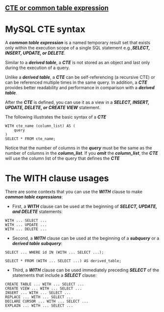 ## [**CTE or common table expression**](https://www.mysqltutorial.org/mysql-cte/)

# **MySQL CTE syntax**

A **_common table expression_** is a named temporary result set that exists only within the execution scope of a single SQL statement e.g.,**_SELECT, INSERT, UPDATE, or DELETE_**.


Similar to a **_derived table_**, a **_CTE_** is not stored as an object and last only during the execution of a query.

Unlike a **_derived table_**, a **_CTE_** can be self-referencing (a recursive CTE) or can be referenced multiple times in the same query. In addition, a **_CTE_** provides better readability and performance in comparison with a **_derived table_**.

After the **_CTE_** is defined, you can use it as a view in a **_SELECT, INSERT, UPDATE, DELETE, or CREATE VIEW_** statement.

The following illustrates the basic syntax of a **_CTE_**
```
WITH cte_name (column_list) AS (
    query
) 
SELECT * FROM cte_name;
```

Notice that the number of columns in the **_query_** must be the same as the number of columns in the **_column_list_**. If you **_omit_** the **_column_list_**, the **_CTE_** will use the column list of the query that defines the **_CTE_**


# **The WITH clause usages**

There are some contexts that you can use the **_WITH_** clause to make **_common table expressions_**:

* First, a **_WITH_** clause can be used at the beginning of **_SELECT, UPDATE, and DELETE_** statements:
```
WITH ... SELECT ...
WITH ... UPDATE ...
WITH ... DELETE ...
```

* Second, a **_WITH_** clause can be used at the beginning of a **_subquery_** or a **_derived table subquery_**:
```
SELECT ... WHERE id IN (WITH ... SELECT ...);

SELECT * FROM (WITH ... SELECT ...) AS derived_table;
```

* Third, a **_WITH_** clause can be used immediately preceding **_SELECT_** of the statements that include a **_SELECT_** clause:
```
CREATE TABLE ... WITH ... SELECT ...
CREATE VIEW ... WITH ... SELECT ...
INSERT ... WITH ... SELECT ...
REPLACE ... WITH ... SELECT ...
DECLARE CURSOR ... WITH ... SELECT ...
EXPLAIN ... WITH ... SELECT ...
```




